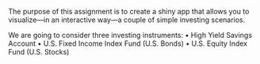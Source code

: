 The purpose of this assignment is to create a shiny app that allows you to visualize—in an interactive way—a couple of simple investing scenarios. 

We are going to consider three investing instruments:
• High Yield Savings Account 
• U.S. Fixed Income Index Fund (U.S. Bonds) 
• U.S. Equity Index Fund (U.S. Stocks)

